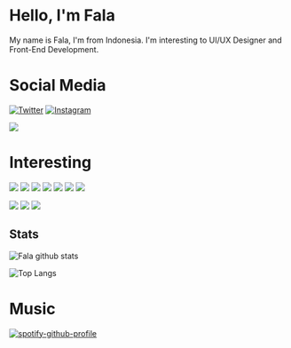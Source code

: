 # Hello, I'm Fala

My name is Fala, I'm from Indonesia. I'm interesting to UI/UX Designer and Front-End Development.

# Social Media
[![Twitter](https://img.shields.io/badge/-@falasyam-%231DA1F2?style=flat-square&logo=twitter&logoColor=ffffff)](https://twitter.com/falasyam) [![Instagram](https://img.shields.io/badge/fala.syam%20-%23E4405F.svg?&style=flat-square&logo=Instagram&logoColor=white)](https://instagram.com/fala.syam)

[![](https://img.shields.io/website?color=0ab9e6&style=flat-square&up_message=Soon&url=https%3A%2F%2Ffalasyam.my.id)](https://falasyam.my.id)

# Interesting

![](https://img.shields.io/badge/vuejs%20-%2335495e.svg?&style=flat-square&logo=vue.js&logoColor=%234FC08D) ![](https://img.shields.io/badge/Flutter%20-%2302569B.svg?&style=flat-square&logo=Flutter&logoColor=white) ![](https://img.shields.io/badge/dart-%230175C2.svg?&style=flat-square&logo=dart&logoColor=white) ![](https://img.shields.io/badge/kotlin-%230095D5.svg?&style=flat-square&logo=kotlin&logoColor=white) ![](https://img.shields.io/badge/java-%23ED8B00.svg?&style=flat-square&logo=java&logoColor=white) ![](https://img.shields.io/badge/html5%20-%23E34F26.svg?&style=flat-square&logo=html5&logoColor=white) ![](https://img.shields.io/badge/css3%20-%231572B6.svg?&style=flat-square&logo=css3&logoColor=white)

![](https://img.shields.io/badge/figma%20-%23F24E1E.svg?&style=flat-square&logo=figma&logoColor=white) ![](https://img.shields.io/badge/adobe%20xd%20-%23FF26BE.svg?&style=flat-square&logo=adobe%20xd&logoColor=white) ![](https://img.shields.io/badge/adobe%20photoshop%20-%2331A8FF.svg?&style=flat-square&logo=adobe%20photoshop&logoColor=white)




## Stats

  ![Fala github stats](https://github-readme-stats.vercel.app/api?username=falasyam&show_icons=true)

  

  ![Top Langs](https://github-readme-stats.vercel.app/api/top-langs/?username=falasyam&layout=compact)



# Music

[![spotify-github-profile](https://spotify-github-profile.vercel.app/api/view?uid=dm2z2ncmfyz4cewbykljhaw5n&cover_image=true)](https://spotify-github-profile.vercel.app/api/view?uid=dm2z2ncmfyz4cewbykljhaw5n&redirect=true)

<!--
**falasyam/falasyam** is a ✨ _special_ ✨ repository because its `README.md` (this file) appears on your GitHub profile.

Here are some ideas to get you started:

- 🔭 I’m currently working on ...
- 🌱 I’m currently learning ...
- 👯 I’m looking to collaborate on ...
- 🤔 I’m looking for help with ...
- 💬 Ask me about ...
- 📫 How to reach me: ...
- 😄 Pronouns: ...
- ⚡ Fun fact: ...
-->
